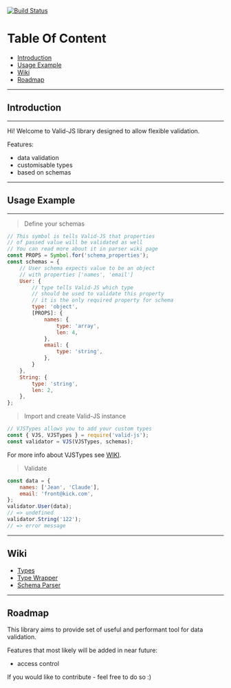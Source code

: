 [![Build Status](https://travis-ci.org/krnik/valid-js.svg?branch=master)](https://travis-ci.org/krnik/valid-js)
# Table Of Content
- [Introduction](#introduction)
- [Usage Example](#usage-example)
- [Wiki](#wiki)
- [Roadmap](#roadmap)
***
## Introduction
***
Hi! Welcome to Valid-JS library designed to allow flexible validation.

Features:
- data validation
- customisable types
- based on schemas
<!-- - access controll -->
***
## Usage Example
***
> Define your schemas
```javascript
// This symbol is tells Valid-JS that properties
// of passed value will be validated as well
// You can read more about it in parser wiki page
const PROPS = Symbol.for('schema_properties');
const schemas = {
    // User schema expects value to be an object
    // with properties ['names', 'email']
    User: {
        // type tells Valid-JS which type
        // should be used to validate this property
        // it is the only required property for schema
        type: 'object',
        [PROPS]: {
            names: {
                type: 'array',
                len: 4,
            },
            email: {
                type: 'string',
            },
        }
    },
    String: {
        type: 'string',
        len: 2,
    },
};
```
> Import and create Valid-JS instance
```javascript
// VJSTypes allows you to add your custom types
const { VJS, VJSTypes } = require('valid-js');
const validator = VJS(VJSTypes, schemas);
```
For more info about VJSTypes see [WIKI](../../wiki/type-wrapper).
> Validate
```javascript
const data = {
    names: ['Jean', 'Claude'],
    email: 'front@kick.com',
};
validator.User(data);
// => undefined
validator.String('122');
// => error message
```
***
## Wiki
- [Types](../../wiki/type)
- [Type Wrapper](../../wiki/type-wrapper)
- [Schema Parser](../../wiki/parser)
***
## Roadmap
This library aims to provide set of useful and performant tool for data validation.

Features that most likely will be added in near future:
- access control

If you would like to contribute - feel free to do so :)
